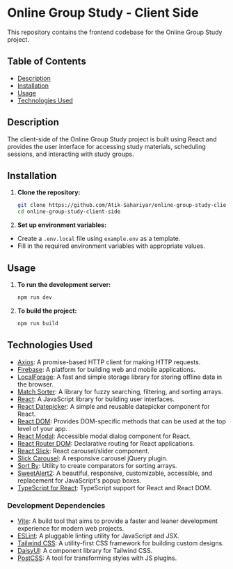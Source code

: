 # Online Group Study - Client Side


This repository contains the frontend codebase for the Online Group Study project.

## Table of Contents

- [Description](#description)
- [Installation](#installation)
- [Usage](#usage)
- [Technologies Used](#technologies-used)

## Description

The client-side of the Online Group Study project is built using React and provides the user interface for accessing study materials, scheduling sessions, and interacting with study groups.

## Installation 

1. **Clone the repository:**

   ```bash
   git clone https://github.com/Atik-Sahariyar/online-group-study-client-side.git
   cd online-group-study-client-side
2. **Set up environment variables:**
  - Create a `.env.local` file using `example.env` as a template. 
 - Fill in the required environment variables with appropriate values.

## Usage 
 1. **To run the development server:**
    ```bash
    npm run dev
 2. **To build the project:**
    ```bash
    npm run build

## Technologies Used

- [Axios](https://axios-http.com/docs/intro): A promise-based HTTP client for making HTTP requests.
- [Firebase](https://firebase.google.com/): A platform for building web and mobile applications.
- [LocalForage](https://localforage.github.io/localForage/): A fast and simple storage library for storing offline data in the browser.
- [Match Sorter](https://github.com/kentcdodds/match-sorter): A library for fuzzy searching, filtering, and sorting arrays.
- [React](https://reactjs.org/): A JavaScript library for building user interfaces.
- [React Datepicker](https://reactdatepicker.com/): A simple and reusable datepicker component for React.
- [React DOM](https://reactjs.org/docs/react-dom.html): Provides DOM-specific methods that can be used at the top level of your app.
- [React Modal](https://github.com/reactjs/react-modal): Accessible modal dialog component for React.
- [React Router DOM](https://reactrouter.com/web/guides/quick-start): Declarative routing for React applications.
- [React Slick](https://react-slick.neostack.com/): React carousel/slider component.
- [Slick Carousel](https://kenwheeler.github.io/slick/): A responsive carousel jQuery plugin.
- [Sort By](https://www.npmjs.com/package/sort-by): Utility to create comparators for sorting arrays.
- [SweetAlert2](https://sweetalert2.github.io/): A beautiful, responsive, customizable, accessible, and replacement for JavaScript's popup boxes.
- [TypeScript for React](https://www.typescriptlang.org/): TypeScript support for React and React DOM.

### Development Dependencies

- [Vite](https://vitejs.dev/): A build tool that aims to provide a faster and leaner development experience for modern web projects.
- [ESLint](https://eslint.org/): A pluggable linting utility for JavaScript and JSX.
- [Tailwind CSS](https://tailwindcss.com/): A utility-first CSS framework for building custom designs.
- [DaisyUI](https://daisyui.com/): A component library for Tailwind CSS.
- [PostCSS](https://postcss.org/): A tool for transforming styles with JS plugins.

